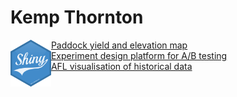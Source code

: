 # Kemp Thornton

<img align="left" src="rshiny-logo.png" alt="R Shiny Logo Png, Transparent Png@kindpng.com" style="width:auto; height:75px">

[Paddock yield and elevation map](https://thornton.shinyapps.io/yield-map/) <br>
[Experiment design platform for A/B testing](https://thornton.shinyapps.io/experiment-design-platform/) <br>
[AFL visualisation of historical data](https://thornton.shinyapps.io/afl-visualisation/) <br>
